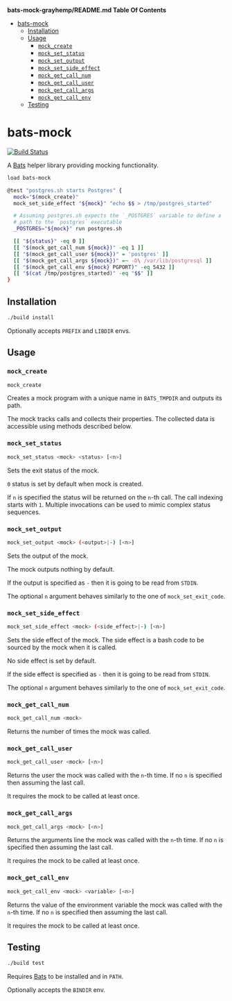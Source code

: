<!-- START doctoc generated TOC please keep comment here to allow auto update -->
<!-- DON'T EDIT THIS SECTION, INSTEAD RE-RUN doctoc TO UPDATE -->
**bats-mock-grayhemp/README.md Table Of Contents**

- [bats-mock](#bats-mock)
  - [Installation](#installation)
  - [Usage](#usage)
    - [`mock_create`](#mock_create)
    - [`mock_set_status`](#mock_set_status)
    - [`mock_set_output`](#mock_set_output)
    - [`mock_set_side_effect`](#mock_set_side_effect)
    - [`mock_get_call_num`](#mock_get_call_num)
    - [`mock_get_call_user`](#mock_get_call_user)
    - [`mock_get_call_args`](#mock_get_call_args)
    - [`mock_get_call_env`](#mock_get_call_env)
  - [Testing](#testing)

<!-- END doctoc generated TOC please keep comment here to allow auto update -->

# bats-mock

[![Build Status](https://travis-ci.org/grayhemp/bats-mock.svg?branch=master)](https://travis-ci.org/grayhemp/bats-mock)

A [Bats][bats-core] helper library providing mocking functionality.

```bash
load bats-mock

@test "postgres.sh starts Postgres" {
  mock="$(mock_create)"
  mock_set_side_effect "${mock}" "echo $$ > /tmp/postgres_started"

  # Assuming postgres.sh expects the `_POSTGRES` variable to define a
  # path to the `postgres` executable
  _POSTGRES="${mock}" run postgres.sh

  [[ "${status}" -eq 0 ]]
  [[ "$(mock_get_call_num ${mock})" -eq 1 ]]
  [[ "$(mock_get_call_user ${mock})" = 'postgres' ]]
  [[ "$(mock_get_call_args ${mock})" =~ -D\ /var/lib/postgresql ]]
  [[ "$(mock_get_call_env ${mock} PGPORT)" -eq 5432 ]]
  [[ "$(cat /tmp/postgres_started)" -eq "$$" ]]
}
```

## Installation

```bash
./build install
```

Optionally accepts `PREFIX` and `LIBDIR` envs.

## Usage

### `mock_create`

```bash
mock_create
```

Creates a mock program with a unique name in `BATS_TMPDIR` and outputs
its path.

The mock tracks calls and collects their properties. The collected
data is accessible using methods described below.

### `mock_set_status`

```bash
mock_set_status <mock> <status> [<n>]
```

Sets the exit status of the mock.

`0` status is set by default when mock is created.

If `n` is specified the status will be returned on the `n`-th
call. The call indexing starts with `1`. Multiple invocations can be
used to mimic complex status sequences.

### `mock_set_output`

```bash
mock_set_output <mock> (<output>|-) [<n>]
```

Sets the output of the mock.

The mock outputs nothing by default.

If the output is specified as `-` then it is going to be read from
`STDIN`.

The optional `n` argument behaves similarly to the one of
`mock_set_exit_code`.

### `mock_set_side_effect`

```bash
mock_set_side_effect <mock> (<side_effect>|-) [<n>]
```

Sets the side effect of the mock. The side effect is a bash code to be
sourced by the mock when it is called.

No side effect is set by default.

If the side effect is specified as `-` then it is going to be read
from `STDIN`.

The optional `n` argument behaves similarly to the one of
`mock_set_exit_code`.

### `mock_get_call_num`

```bash
mock_get_call_num <mock>
```

Returns the number of times the mock was called.

### `mock_get_call_user`

```bash
mock_get_call_user <mock> [<n>]
```

Returns the user the mock was called with the `n`-th time. If no `n`
is specified then assuming the last call.

It requires the mock to be called at least once.

### `mock_get_call_args`

```bash
mock_get_call_args <mock> [<n>]
```

Returns the arguments line the mock was called with the `n`-th
time. If no `n` is specified then assuming the last call.

It requires the mock to be called at least once.

### `mock_get_call_env`

```bash
mock_get_call_env <mock> <variable> [<n>]
```

Returns the value of the environment variable the mock was called with
the `n`-th time. If no `n` is specified then assuming the last call.

It requires the mock to be called at least once.

## Testing

```bash
./build test
```

Requires [Bats][bats-core] to be installed and in `PATH`.

Optionally accepts the `BINDIR` env.

<!-- Links -->

[bats-core]: https://github.com/bats-core/bats-core
